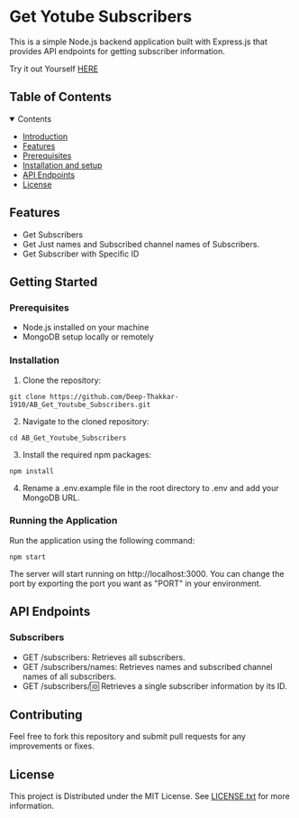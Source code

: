 # Get Yotube Subscribers

This is a simple Node.js backend application built with Express.js that provides API endpoints for getting subscriber information.

Try it out Yourself [HERE]("https://ab-get-youtube-subscribers.onrender.com")

## Table of Contents

<details open><summary>Contents</summary>

- [Introduction](#get-yotube-subscribers)
- [Features](#features)
- [Prerequisites](#prerequisites)
- [Installation and setup](#installation)
- [API Endpoints](#api-endpoints)
- [License](#license)

</details>

## Features

- Get Subscribers
- Get Just names and Subscribed channel names of Subscribers.
- Get Subscriber with Specific ID

## Getting Started

### Prerequisites

- Node.js installed on your machine
- MongoDB setup locally or remotely

### Installation

1. Clone the repository:

```
git clone https://github.com/Deep-Thakkar-1910/AB_Get_Youtube_Subscribers.git
```

2. Navigate to the cloned repository:

```
cd AB_Get_Youtube_Subscribers
```

3. Install the required npm packages:

```
npm install
```

4. Rename a .env.example file in the root directory to .env and add your MongoDB URL.

### Running the Application

Run the application using the following command:

```
npm start
```

The server will start running on http://localhost:3000.
You can change the port by exporting the port you want as "PORT" in your environment.

## API Endpoints

### Subscribers

- GET /subscribers: Retrieves all subscribers.
- GET /subscribers/names: Retrieves names and subscribed channel names of all subscribers.
- GET /subscribers/:id: Retrieves a single subscriber information by its ID.

## Contributing

Feel free to fork this repository and submit pull requests for any improvements or fixes.

## License

This project is Distributed under the MIT License. See [LICENSE.txt](./LICENSE.txt) for more information.
